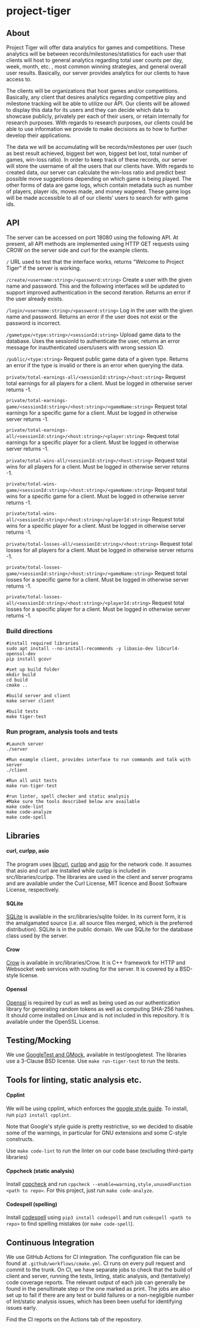 # project-tiger
## About
Project Tiger will offer data analytics for games and competitions. These analytics will be between records/milestones/statistics for each user that clients will host to general analytics regarding total user counts per day, week, month, etc. , most common winning strategies, and general overall user results. Basically, our server provides analytics for our clients to have access to.

The clients will be organizations that host games and/or competitions. Basically, any client that desires analytics regarding competitive play and milestone tracking will be able to utilize our API. Our clients will be allowed to display this data for its users and they can decide which data to showcase publicly, privately per each of their users, or retain internally for research purposes. With regards to research purposes, our clients could be able to use information we provide to make decisions as to how to further develop their applications.

The data we will be accumulating will be records/milestones per user (such as best result achieved, biggest bet won, biggest bet lost, total number of games, win-loss ratio). In order to keep track of these records, our server will store the username of all the users that our clients have. With regards to created data, our server can calculate the win-loss ratio and predict best possible move suggestions depending on which game is being played. The other forms of data are game logs, which contain metadata such as number of players, player ids, moves made, and money wagered. These game logs will be made accessible to all of our clients’ users to search for with game ids.

## API
The server can be accessed on port 18080 using the following API. At present, all API methods are implemented using HTTP GET requests using CROW on the server side and curl for the example clients.

```/``` URL used to test that the interface works, returns "Welcome to Project Tiger" if the server is working.

```/create/<username:string>/<password:string>``` Create a user with the given name and password. This and the following interfaces will be updated to support improved authentication in the second iteration. Returns an error if the user already exists.

```/login/<username:string>/<password:string>```  Log in the user with the given name and password. Returns an error if the user does not exist or the password is incorrect.

```/gametype/<type:string>/<sessionId:string>``` Upload game data to the database. Uses the sessionId to authenticate the user, returns an error message for inauthenticated users/users with wrong session ID.

```/public/<type:string>``` Request public game data of a given type. Returns an error if the type is invalid or there is an error when querying the data.

```private/total-earnings-all/<sessionId:string>/<host:string>``` Request total earnings for all players for a client. Must be logged in otherwise server returns -1.

```private/total-earnings-game/<sessionId:string>/<host:string>/<gameName:string>``` Request total earnings for a specific game for a client. Must be logged in otherwise server returns -1.

```private/total-earnings-all/<sessionId:string>/<host:string>/<player:string>``` Request total earnings for a specific player for a client. Must be logged in otherwise server returns -1.

```private/total-wins-all/<sessionId:string>/<host:string>``` Request total wins for all players for a client. Must be logged in otherwise server returns -1.

```private/total-wins-game/<sessionId:string>/<host:string>/<gameName:string>``` Request total wins for a specific game for a client. Must be logged in otherwise server returns -1.

```private/total-wins-all/<sessionId:string>/<host:string>/<playerId:string>``` Request total wins for a specific player for a client. Must be logged in otherwise server returns -1.

```private/total-losses-all/<sessionId:string>/<host:string>``` Request total losses for all players for a client. Must be logged in otherwise server returns -1.

```private/total-losses-game/<sessionId:string>/<host:string>/<gameName:string>``` Request total losses for a specific game for a client. Must be logged in otherwise server returns -1.

```private/total-losses-all/<sessionId:string>/<host:string>/<playerId:string>``` Request total losses for a specific player for a client. Must be logged in otherwise server returns -1.

### Build directions
```
#install required libraries
sudo apt install --no-install-recommends -y libasio-dev libcurl4-openssl-dev
pip install gcovr

#set up build folder
mkdir build
cd build
cmake ..

#build server and client
make server client

#build tests
make tiger-test

```

### Run program, analysis tools and tests
```
#Launch server
./server

#Run example client, provides interface to run commands and talk with server
./client

#Run all unit tests
make run-tiger-test

#run linter, spell checker and static analysis
#Make sure the tools described below are available
make code-lint
make code-analyze
make code-spell
```

## Libraries

#### curl, curlpp, asio
The program uses [libcurl](https://curl.se/libcurl/), [curlpp](https://github.com/jpbarrette/curlpp) and [asio](https://think-async.com/Asio/) for the network code. It assumes that asio and curl are installed while curlpp is included in src/libraries/curlpp. The libraries are used in the client and server programs and are available under the Curl License, MIT licence and Boost Software License, respectively.

#### SQLite
[SQLite](https://www.sqlite.org/) is available in the src/libraries/sqlite folder. In its current form, it is the amalgamated source (i.e. all source files merged, which is the preferred distribution). SQLite is in the public domain. We use SQLite for the database class used by the server.

#### Crow
[Crow](https://github.com/CrowCpp/Crow) is available in src/libraries/Crow. It is C++ framework for HTTP and Websocket web services with routing for the server. It is covered by a BSD-style license.

#### Openssl
[Openssl](https://github.com/janbar/openssl-cmake) is required by curl as well as being used as our authentication library for generating random tokens as well as computing SHA-256 hashes. It should come installed on Linux and is not included in this repository. It is available under the OpenSSL License.

## Testing/Mocking
We use [GoogleTest and GMock](https://github.com/google/googletest), available in test/googletest. The libraries use a 3-Clause BSD license. Use `make run-tiger-test` to run the tests.

## Tools for linting, static analysis etc.
#### Cpplint
We will be using cpplint, which enforces the [google style guide](https://google.github.io/styleguide/cppguide.html). To install, run `pip3 install cpplint`.

Note that Google's style guide is pretty restrictive, so we decided to disable some of the warnings, in particular for GNU extensions and some C-style constructs.

Use `make code-lint` to run the linter on our code base (excluding third-party libraries)

#### Cppcheck (static analysis)
Install [cppcheck](https://cppcheck.sourceforge.io/) and run `cppcheck --enable=warning,style,unusedFunction <path to repo>`. For this project, just run `make code-analyze`.

#### Codespell (spelling)
Install [codespell](https://github.com/codespell-project/codespell) using `pip3 install codespell` and run `codespell <path to repo>` to find spelling mistakes (or `make code-spell`).

## Continuous Integration
We use GitHub Actions for CI integration. The configuration file can be found at `.github/workflows/cmake.yml`. CI runs on every pull request and commit to the trunk. On CI, we have separate jobs to check that the build of client and server, running the tests, linting, static analysis, and (tentatively) code coverage reports. The relevant output of each job can generally be found in the penultimate step or the one marked as print. The jobs are also set up to fail if there are any test or build failures or a non-negligible number of lint/static analysis issues, which has been been useful for identifying issues early.

Find the CI reports on the Actions tab of the repository.
